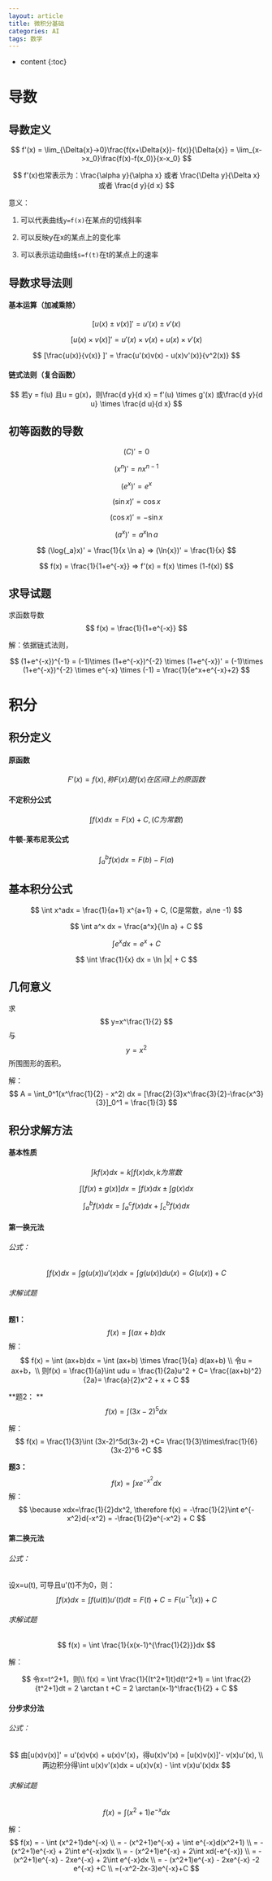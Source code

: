 ```yaml
---
layout: article
title: 微积分基础
categories: AI
tags: 数学
---
```


* content
{:toc}
# 导数

## 导数定义

$$
f'(x) = \lim_{\Delta{x}->0}\frac{f(x+\Delta{x})- f(x)}{\Delta{x}} = \lim_{x->x_0}\frac{f(x)-f(x_0)}{x-x_0}
$$

$$
f'(x)也常表示为：\frac{\alpha y}{\alpha x} 或者 \frac{\Delta y}{\Delta x} 或者 \frac{d y}{d x}
$$

意义：

1. 可以代表曲线`y=f(x)`在某点的切线斜率

2. 可以反映y在x的某点上的变化率

3. 可以表示运动曲线`s=f(t)`在t的某点上的速率


<!--more-->

## 导数求导法则

#### 基本运算（加减乘除）

$$
[u(x) \pm v(x) ]' = u'(x) \pm v'(x)
$$

$$
[u(x) \times v(x)]' = u'(x) \times v(x) + u(x) \times v'(x)
$$

$$
[\frac{u(x)}{v(x)} ]' = \frac{u'(x)v(x) - u(x)v'(x)}{v^2(x)}
$$

#### 链式法则（复合函数）

$$
若y = f(u) 且u = g(x)，则\frac{d y}{d x} = f'(u) \times g'(x) 或\frac{d y}{d u} \times \frac{d u}{d x}
$$

## 初等函数的导数

$$
(C)' = 0
$$

$$
(x^n)' = nx^{n-1}
$$

$$
(e^x)' = e^x
$$

$$
(\sin x)' = \cos x
$$

$$
(\cos x)' = - \sin x
$$

$$
(a^x)' = a^x \ln a
$$

$$
(\log{_a}x)' = \frac{1}{x \ln a} => (\ln{x})' = \frac{1}{x}
$$

$$
f(x) = \frac{1}{1+e^{-x}} => f'(x) = f(x) \times (1-f(x))
$$

## 求导试题

求函数导数
$$
f(x) = \frac{1}{1+e^{-x}}
$$

解：依据链式法则，

$$
(1+e^{-x})^{-1} = (-1)\times  (1+e^{-x})^{-2} \times  (1+e^{-x})'  = (-1)\times  (1+e^{-x})^{-2} \times e^{-x} \times (-1) = \frac{1}{e^x+e^{-x}+2}
$$



# 积分

## 积分定义

#### 原函数

$$
F'(x) = f(x), 称F(x)是f(x)在区间I上的原函数
$$

#### 不定积分公式

$$
\int{f(x)}dx = F(x) + C, (C为常数)
$$

#### 牛顿-莱布尼茨公式

$$
\int _a ^b f(x) dx = F(b) - F(a)
$$



## 基本积分公式

$$
\int  x^adx = \frac{1}{a+1} x^{a+1} + C, (C是常数，a\ne -1)
$$

$$
\int a^x dx = \frac{a^x}{\ln a} + C
$$

$$
\int e^x dx = e^x + C
$$

$$
\int \frac{1}{x} dx = \ln |x| + C
$$



## 几何意义

求
$$
y=x^\frac{1}{2}
$$
与
$$
y=x^2
$$
所围图形的面积。

解：
$$
A = \int_0^1(x^\frac{1}{2} - x^2) dx = [\frac{2}{3}x^\frac{3}{2}-\frac{x^3}{3}]_0^1 = \frac{1}{3}
$$

## 积分求解方法

#### 基本性质

$$
\int kf(x) dx = k \int f(x) dx, k为常数
$$

$$
\int [f(x)\pm g(x)]dx = \int  f(x) dx \pm \int g(x) dx
$$

$$
\int _a ^b f(x) dx = \int _a ^c f(x) dx + \int _c ^b f(x) dx
$$

#### 第一换元法
###### 公式：

$$
\int f(x)dx = \int g(u(x))u'(x)dx = \int g(u(x)) du(x) = G(u(x)) + C
$$

###### 求解试题

**题1：**
$$
f(x) = \int  (ax+b)dx
$$
解：
$$
f(x) = \int  (ax+b)dx = \int  (ax+b) \times \frac{1}{a} d(ax+b) \\ 令u = ax+b，\\ 则f(x) = \frac{1}{a}\int udu = \frac{1}{2a}u^2 + C= \frac{(ax+b)^2}{2a}= \frac{a}{2}x^2 + x + C
$$

**题2： **
$$
f(x) = \int  (3x-2)^5dx
$$

解：
$$
f(x) = \frac{1}{3}\int (3x-2)^5d(3x-2) +C= \frac{1}{3}\times\frac{1}{6}(3x-2)^6 +C
$$

**题3：**
$$
f(x) = \int xe^{-x^2}dx
$$
解：
$$
\because xdx=\frac{1}{2}dx^2, \therefore f(x) = -\frac{1}{2}\int e^{-x^2}d(-x^2) = -\frac{1}{2}e^{-x^2} + C
$$


#### 第二换元法

###### 公式：

设x=u(t), 可导且u'(t)不为0，则：
$$
\int f(x)dx = \int f(u(t))u'(t)dt = F(t) + C = F(u^{-1}(x)) + C
$$

###### 求解试题

$$
f(x) = \int \frac{1}{x(x-1)^{\frac{1}{2}}}dx
$$

解：

$$
令x=t^2+1，则\\ f(x) = \int \frac{1}{(t^2+1)t}d(t^2+1) = \int \frac{2}{t^2+1}dt = 2 \arctan t +C = 2 \arctan(x-1)^\frac{1}{2} + C
$$

#### 分步求分法

###### 公式：

$$
由[u(x)v(x)]' = u'(x)v(x) + u(x)v'(x)，得u(x)v'(x) = [u(x)v(x)]'- v(x)u'(x), \\
两边积分得\int u(x)v'(x)dx = u(x)v(x) - \int v(x)u'(x)dx
$$



###### 求解试题

$$
f(x) = \int(x^2+1)e^{-x}dx
$$

解：
$$
f(x) = - \int (x^2+1)de^{-x} \\
=  - (x^2+1)e^{-x} + \int e^{-x}d(x^2+1) \\
=  - (x^2+1)e^{-x} + 2\int e^{-x}xdx \\
= - (x^2+1)e^{-x} + 2\int xd(-e^{-x}) \\
= - (x^2+1)e^{-x} - 2xe^{-x} + 2\int e^{-x}dx \\
= - (x^2+1)e^{-x} - 2xe^{-x} -2 e^{-x} +C \\
=(-x^2-2x-3)e^{-x}+C
$$
